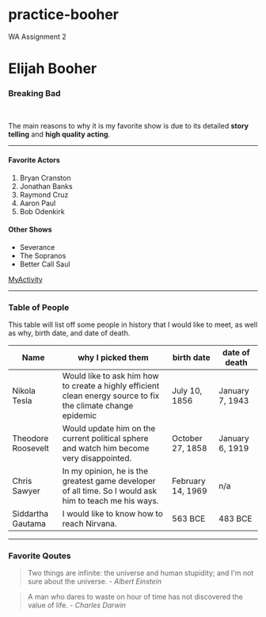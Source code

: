 # practice-booher
WA Assignment 2

# Elijah Booher
### Breaking Bad
<br>

The main reasons to why it is my favorite show is due to its detailed **story telling** and **high quality acting**.

---

#### Favorite Actors

1. Bryan Cranston
2. Jonathan Banks
3. Raymond Cruz
4. Aaron Paul
5. Bob Odenkirk

#### Other Shows
* Severance
* The Sopranos
* Better Call Saul

[MyActivity](https://github.com/Ebooher21/practice-booher/blob/main/MyActivity.md)

---

### Table of People

This table will list off some people in history that I would like to meet, as well as why, birth date, and date of death.

|Name|why I picked them|birth date|date of death|
|---|---|---|---|
|Nikola Tesla|Would like to ask him how to create a highly efficient clean energy source to fix the climate change epidemic|July 10, 1856|January 7, 1943|
|Theodore Roosevelt|Would update him on the current political sphere and watch him become very disappointed.|October 27, 1858|January 6, 1919|
|Chris Sawyer|In my opinion, he is the greatest game developer of all time. So I would ask him to teach me his ways.|February 14, 1969|n/a|
|Siddartha Gautama|I would like to know how to reach Nirvana.|563 BCE|483 BCE|

---

### Favorite Qoutes

> Two things are infinite: the universe and human stupidity; and I'm not sure about the universe. - *Albert Einstein*

> A man who dares to waste on hour of time has not discovered the value of life. - *Charles Darwin*

